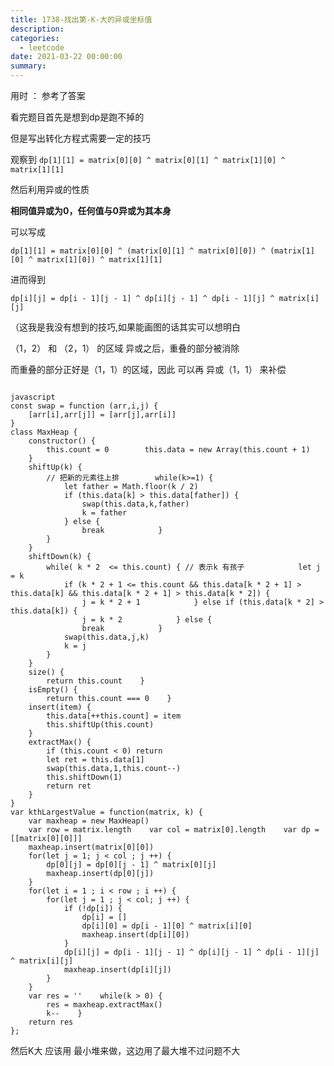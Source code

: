 ```yaml
---
title: 1738-找出第-K-大的异或坐标值
description: 
categories:
  - leetcode
date: 2021-03-22 00:00:00
summary: 
---
```


用时 ： 参考了答案

看完题目首先是想到dp是跑不掉的

但是写出转化方程式需要一定的技巧

观察到 `dp[1][1] = matrix[0][0] ^ matrix[0][1] ^ matrix[1][0] ^ matrix[1][1]`

然后利用异或的性质

**相同值异或为0，任何值与0异或为其本身**

可以写成

`dp[1][1] = matrix[0][0] ^ (matrix[0][1] ^ matrix[0][0]) ^ (matrix[1][0] ^ matrix[1][0]) ^ matrix[1][1]`

进而得到

`dp[i][j] = dp[i - 1][j - 1] ^ dp[i][j - 1] ^ dp[i - 1][j] ^ matrix[i][j]`

（这我是我没有想到的技巧,如果能画图的话其实可以想明白

（1，2） 和 （2，1） 的区域 异或之后，重叠的部分被消除

而重叠的部分正好是（1，1）的区域，因此 可以再 异或（1，1） 来补偿

```

javascript
const swap = function (arr,i,j) {
    [arr[i],arr[j]] = [arr[j],arr[i]]
}
class MaxHeap {
    constructor() {
        this.count = 0        this.data = new Array(this.count + 1)
    }
    shiftUp(k) {
        // 把新的元素往上排        while(k>=1) {
            let father = Math.floor(k / 2)
            if (this.data[k] > this.data[father]) {
                swap(this.data,k,father)
                k = father
            } else {
                break            }
        }
    }
    shiftDown(k) {
        while( k * 2  <= this.count) { // 表示k 有孩子            let j = k
            if (k * 2 + 1 <= this.count && this.data[k * 2 + 1] > this.data[k] && this.data[k * 2 + 1] > this.data[k * 2]) {
                j = k * 2 + 1            } else if (this.data[k * 2] > this.data[k]) {
                j = k * 2            } else {
                break            }
            swap(this.data,j,k)
            k = j
        }
    }
    size() {
        return this.count    }
    isEmpty() {
        return this.count === 0    }
    insert(item) {
        this.data[++this.count] = item
        this.shiftUp(this.count)
    }
    extractMax() {
        if (this.count < 0) return
        let ret = this.data[1]
        swap(this.data,1,this.count--)
        this.shiftDown(1)
        return ret
    }
}
var kthLargestValue = function(matrix, k) {
    var maxheap = new MaxHeap()
    var row = matrix.length    var col = matrix[0].length    var dp = [[matrix[0][0]]]
    maxheap.insert(matrix[0][0])
    for(let j = 1; j < col ; j ++) {
        dp[0][j] = dp[0][j - 1] ^ matrix[0][j]
        maxheap.insert(dp[0][j])
    }
    for(let i = 1 ; i < row ; i ++) {
        for(let j = 1 ; j < col; j ++) {
            if (!dp[i]) {
                dp[i] = []
                dp[i][0] = dp[i - 1][0] ^ matrix[i][0]
                maxheap.insert(dp[i][0])
            }
            dp[i][j] = dp[i - 1][j - 1] ^ dp[i][j - 1] ^ dp[i - 1][j] ^ matrix[i][j]
            maxheap.insert(dp[i][j])
        }
    }
    var res = ''    while(k > 0) {
        res = maxheap.extractMax()
        k--    }
    return res
};
```

然后K大 应该用 最小堆来做，这边用了最大堆不过问题不大

